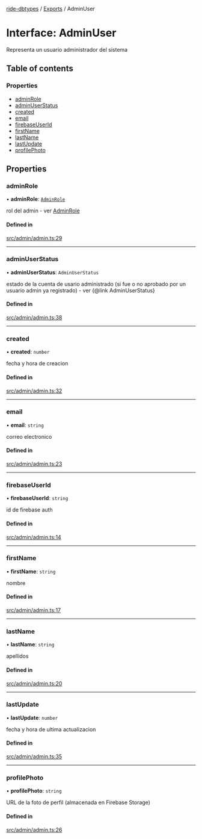 [ride-dbtypes](../README.md) / [Exports](../modules.md) / AdminUser

# Interface: AdminUser

Representa un usuario administrador del sistema

## Table of contents

### Properties

- [adminRole](AdminUser.md#adminrole)
- [adminUserStatus](AdminUser.md#adminuserstatus)
- [created](AdminUser.md#created)
- [email](AdminUser.md#email)
- [firebaseUserId](AdminUser.md#firebaseuserid)
- [firstName](AdminUser.md#firstname)
- [lastName](AdminUser.md#lastname)
- [lastUpdate](AdminUser.md#lastupdate)
- [profilePhoto](AdminUser.md#profilephoto)

## Properties

### adminRole

• **adminRole**: [`AdminRole`](../modules.md#adminrole)

rol del admin - ver [AdminRole](../modules.md#adminrole)

#### Defined in

[src/admin/admin.ts:29](https://github.com/gatitolabs/ride-dbtypes/blob/0b20e32/src/admin/admin.ts#L29)

___

### adminUserStatus

• **adminUserStatus**: `AdminUserStatus`

estado de la cuenta de usario administrado (si fue o no aprobado por un usuario admin ya registrado) - ver {@link AdminUserStatus}

#### Defined in

[src/admin/admin.ts:38](https://github.com/gatitolabs/ride-dbtypes/blob/0b20e32/src/admin/admin.ts#L38)

___

### created

• **created**: `number`

fecha y hora de creacion

#### Defined in

[src/admin/admin.ts:32](https://github.com/gatitolabs/ride-dbtypes/blob/0b20e32/src/admin/admin.ts#L32)

___

### email

• **email**: `string`

correo electronico

#### Defined in

[src/admin/admin.ts:23](https://github.com/gatitolabs/ride-dbtypes/blob/0b20e32/src/admin/admin.ts#L23)

___

### firebaseUserId

• **firebaseUserId**: `string`

id de firebase auth

#### Defined in

[src/admin/admin.ts:14](https://github.com/gatitolabs/ride-dbtypes/blob/0b20e32/src/admin/admin.ts#L14)

___

### firstName

• **firstName**: `string`

nombre

#### Defined in

[src/admin/admin.ts:17](https://github.com/gatitolabs/ride-dbtypes/blob/0b20e32/src/admin/admin.ts#L17)

___

### lastName

• **lastName**: `string`

apellidos

#### Defined in

[src/admin/admin.ts:20](https://github.com/gatitolabs/ride-dbtypes/blob/0b20e32/src/admin/admin.ts#L20)

___

### lastUpdate

• **lastUpdate**: `number`

fecha y hora de ultima actualizacion

#### Defined in

[src/admin/admin.ts:35](https://github.com/gatitolabs/ride-dbtypes/blob/0b20e32/src/admin/admin.ts#L35)

___

### profilePhoto

• **profilePhoto**: `string`

URL de la foto de perfil (almacenada en Firebase Storage)

#### Defined in

[src/admin/admin.ts:26](https://github.com/gatitolabs/ride-dbtypes/blob/0b20e32/src/admin/admin.ts#L26)
